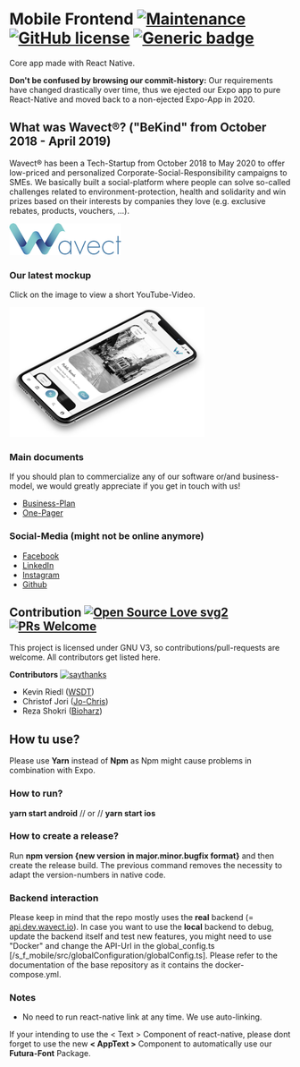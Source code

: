 # Mobile Frontend [![Maintenance](https://img.shields.io/badge/Maintained%3F-no-red.svg)](https://bitbucket.org/lbesson/ansi-colors) [![GitHub license](https://img.shields.io/github/license/wsdt/Wavect__s_f_mobile.svg)](https://github.com/wsdt/Wavect__s_f_mobile/blob/master/LICENSE) [![Generic badge](https://img.shields.io/badge/Made%20with-React%20Native-green)](https://reactnative.dev/)

Core app made with React Native. 

**Don't be confused by browsing our commit-history:** 
Our requirements have changed drastically over time, thus we ejected our Expo app to pure React-Native and moved back to a non-ejected Expo-App in 2020. 

## What was Wavect®? ("BeKind" from October 2018 - April 2019)
Wavect® has been a Tech-Startup from October 2018 to May 2020 to offer low-priced and personalized Corporate-Social-Responsibility campaigns to SMEs. We basically built a social-platform where people can solve so-called challenges related to environment-protection, health and solidarity and win prizes based on their interests by companies they love (e.g. exclusive rebates, products, vouchers, ...).

![Image Wavect_Logo](https://github.com/wsdt/Wavect_Base/blob/master/files_github/Marketing/Corporate-Identity/01_Logo/color/combination-mark/png/Logo_WAVECT_color_comb-m_200.png)

### Our latest mockup
Click on the image to view a short YouTube-Video.

[![Wavect - Mockup](https://github.com/wsdt/Wavect_Base/blob/master/files_github/Marketing/Corporate-Identity/15_Prototype/Wireframes_Mockups_Design/20190925_MariellasMockup.png)](https://youtu.be/xrLBjZwvPRU "Wavect - Mockup")


### Main documents
If you should plan to commercialize any of our software or/and business-model, we would greatly appreciate if you get in touch with us!
* [Business-Plan](https://github.com/wsdt/Wavect_Base/blob/master/files_github/Wavect_BusinessPlan.pdf)
* [One-Pager](https://github.com/wsdt/Wavect_Base/blob/master/files_github/Konzept_OnePager.pdf)


### Social-Media (might not be online anymore)
* [Facebook](https://www.facebook.com/wavect/)
* [LinkedIn](https://www.linkedin.com/company/wavect)
* [Instagram](https://www.instagram.com/wavect.io)
* [Github](https://github.com/bekind-austria)


## Contribution [![Open Source Love svg2](https://badges.frapsoft.com/os/v2/open-source.svg?v=103)](https://github.com/ellerbrock/open-source-badges/) [![PRs Welcome](https://img.shields.io/badge/PRs-welcome-brightgreen.svg?style=flat-square)](http://makeapullrequest.com)

This project is licensed under GNU V3, so contributions/pull-requests are welcome. All contributors get listed here. 

**Contributors** [![saythanks](https://img.shields.io/badge/say-thanks-ff69b4.svg)](https://saythanks.io/to/kennethreitz)
- Kevin Riedl ([WSDT](https://github.com/wsdt))
- Christof Jori ([Jo-Chris](https://github.com/Jo-Chris))
- Reza Shokri ([Bioharz](https://github.com/bioharz))


## How tu use?
Please use **Yarn** instead of **Npm** as Npm might cause problems in combination with Expo. 

### How to run?
**yarn start android** // or // **yarn start ios**

### How to create a release?
Run **npm version {new version in major.minor.bugfix format}** and then create the release build. The previous command 
removes the necessity to adapt the version-numbers in native code. 

### Backend interaction
Please keep in mind that the repo mostly uses the **real** backend (= [api.dev.wavect.io](https://api.dev.wavect.io)). 
In case you want to use the **local** backend to debug, update the backend itself and test new features, you might
need to use "Docker" and change the API-Url in the global_config.ts [/s_f_mobile/src/globalConfiguration/globalConfig.ts]. 
Please refer to the documentation of the base repository as it contains the docker-compose.yml.

### Notes
* No need to run react-native link at any time. We use auto-linking.

If your intending to use the < Text > Component of react-native, please dont forget to use the new **< AppText >** Component to automatically use our **Futura-Font** Package.

